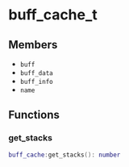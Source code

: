 # buff\_cache\_t

## Members

* `buff`
* `buff_data`
* `buff_info`
* `name`

## Functions

### get\_stacks

```lua
buff_cache:get_stacks(): number
```

